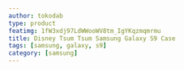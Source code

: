 ```yaml
---
author: tokodab
type: product
featimg: 1fW3xdj97LdWWooWV8tm_IgYKqzmqmrmu
title: Disney Tsum Tsum Samsung Galaxy S9 Case
tags: [samsung, galaxy, s9]
category: [samsung]
---
```

